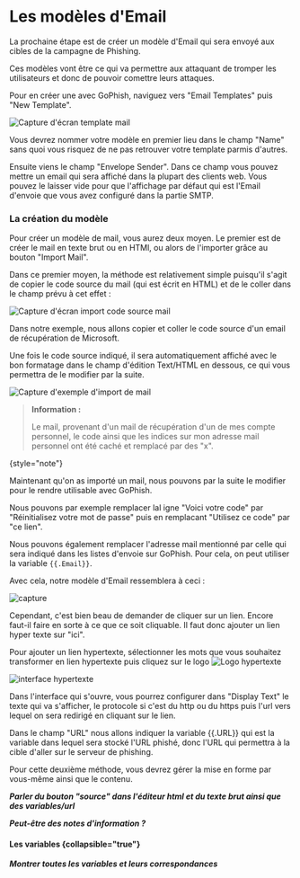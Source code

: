 # Les modèles d&apos;Email

La prochaine étape est de créer un modèle d'Email qui sera envoyé aux cibles de la campagne de Phishing.

Ces modèles vont être ce qui va permettre aux attaquant de tromper les utilisateurs et donc de pouvoir comettre leurs attaques.

Pour en créer une avec GoPhish, naviguez vers "Email Templates" puis "New Template".

<img src="mail_template_vierge.PNG" alt="Capture d'écran template mail"/>

Vous devrez nommer votre modèle en premier lieu dans le champ "Name" sans quoi vous risquez de ne pas retrouver votre template parmis d'autres.

Ensuite viens le champ "Envelope Sender". Dans ce champ vous pouvez mettre un email qui sera affiché dans la plupart des clients web. Vous pouvez le laisser vide pour que l'affichage par défaut qui est l'Email d'envoie que vous avez configuré dans la partie SMTP.

### La création du modèle

Pour créer un modèle de mail, vous aurez deux moyen. Le premier est de créer le mail en texte brut ou en HTMl, ou alors de l'importer grâce au bouton "Import Mail".


<tabs>
<tab title="Import Mail">

Dans ce premier moyen, la méthode est relativement simple puisqu'il s'agit de copier le code source du mail (qui est écrit en HTML) et de le coller dans le champ prévu à cet effet :

<img src="import_mail.PNG" alt="Capture d'écran import code source mail"/>

Dans notre exemple, nous allons copier et coller le code source d'un email de récupération de Microsoft.

Une fois le code source indiqué, il sera automatiquement affiché avec le bon formatage dans le champ d'édition Text/HTML en dessous, ce qui vous permettra de le modifier par la suite.

<img src="html_filled_import.PNG" alt="Capture d'exemple d'import de mail"/>

> **Information :**
> 
> Le mail, provenant d'un mail de récupération d'un de mes compte personnel, le code ainsi que les indices sur mon adresse mail personnel ont été caché et remplacé par des "x".
> 
{style="note"}

Maintenant qu'on as importé un mail, nous pouvons par la suite le modifier pour le rendre utilisable avec GoPhish.

Nous pouvons par exemple remplacer lal igne "Voici votre code" par "Réinitialisez votre mot de passe" puis en remplacant "Utilisez ce code" par "ce lien".

Nous pouvons également remplacer l'adresse mail mentionné par celle qui sera indiqué dans les listes d'envoie sur GoPhish. Pour cela, on peut utiliser la variable `{{.Email}}`.

Avec cela, notre modèle d'Email ressemblera à ceci :

<img src="mail_filled_import_modified_1.PNG" alt="capture"/>

Cependant, c'est bien beau de demander de cliquer sur un lien. Encore faut-il faire en sorte à ce que ce soit cliquable. Il faut donc ajouter un lien hyper texte sur "ici".

Pour ajouter un lien hypertexte, sélectionner les mots que vous souhaitez transformer en lien hypertexte puis cliquez sur le logo
<img src="logo_hypertexte.PNG" alt="Logo hypertexte"/>

<img src="hypertexte.PNG" alt="interface hypertexte"/>

Dans l'interface qui s'ouvre, vous pourrez configurer dans "Display Text" le texte qui va s'afficher, le protocole si c'est du http ou du https puis l'url vers lequel on sera redirigé en cliquant sur le lien.

Dans le champ "URL" nous allons indiquer la variable {{.URL}} qui est la variable dans lequel sera stocké l'URL phishé, donc l'URL qui permettra à la cible d'aller sur le serveur de phishing.

</tab>
<tab title="Text/HTML">

Pour cette deuxième méthode, vous devrez gérer la mise en forme par vous-même ainsi que le contenu.

***Parler du bouton "source" dans l'éditeur html et du texte brut ainsi que des variables/url***

</tab>
</tabs>

***Peut-être des notes d'information ?***

#### Les variables {collapsible="true"}

***Montrer toutes les variables et leurs correspondances***